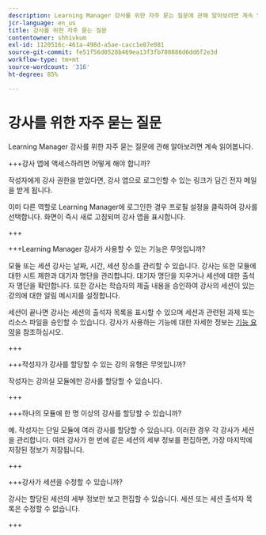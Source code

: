 ```yaml
---
description: Learning Manager 강사를 위한 자주 묻는 질문에 관해 알아보려면 계속 읽어봅니다.
jcr-language: en_us
title: 강사를 위한 자주 묻는 질문
contentowner: shhivkum
exl-id: 1120516c-461a-498d-a5ae-cacc1e87e081
source-git-commit: fe51f56d0528b469ea13f3fb780886d6dd6f2e3d
workflow-type: tm+mt
source-wordcount: '316'
ht-degree: 85%

---
```


# 강사를 위한 자주 묻는 질문

Learning Manager 강사를 위한 자주 묻는 질문에 관해 알아보려면 계속 읽어봅니다.

+++강사 앱에 액세스하려면 어떻게 해야 합니까?

작성자에게 강사 권한을 받았다면, 강사 앱으로 로그인할 수 있는 링크가 담긴 전자 메일을 받게 됩니다.

이미 다른 역할로 Learning Manager에 로그인한 경우 프로필 설정을 클릭하여 강사를 선택합니다. 화면이 즉시 새로 고침되며 강사 앱을 표시합니다.

+++

+++Learning Manager 강사가 사용할 수 있는 기능은 무엇입니까?

모듈 또는 세션 강사는 날짜, 시간, 세션 장소를 관리할 수 있습니다. 강사는 또한 모듈에 대한 시트 제한과 대기자 명단을 관리합니다. 대기자 명단을 지우거나 세션에 대한 출석자 명단을 확인합니다. 또한 강사는 학습자의 제출 내용을 승인하여 강사의 세션이 있는 강의에 대한 알림 메시지를 설정합니다.

세션이 끝나면 강사는 세션의 출석자 목록을 표시할 수 있으며 세션과 관련된 과제 또는 리소스 파일을 승인할 수 있습니다. 강사가 사용하는 기능에 대한 자세한 정보는 [기능 요약](feature-summary/modules.md)을 참조하십시오.

+++

+++작성자가 강사를 할당할 수 있는 강의 유형은 무엇입니까?

작성자는 강의실 모듈에만 강사를 할당할 수 있습니다.

+++

+++하나의 모듈에 한 명 이상의 강사를 할당할 수 있습니까?

예. 작성자는 단일 모듈에 여러 강사를 할당할 수 있습니다. 이러한 경우 각 강사가 세션을 관리합니다. 여러 강사가 한 번에 같은 세션의 세부 정보를 편집하면, 가장 마지막에 저장된 정보가 저장됩니다.

+++

+++강사가 세션을 수정할 수 있습니까?

강사는 할당된 세션의 세부 정보만 보고 편집할 수 있습니다. 세션 또는 세션 출석자 목록은 수정할 수 없습니다.

+++
